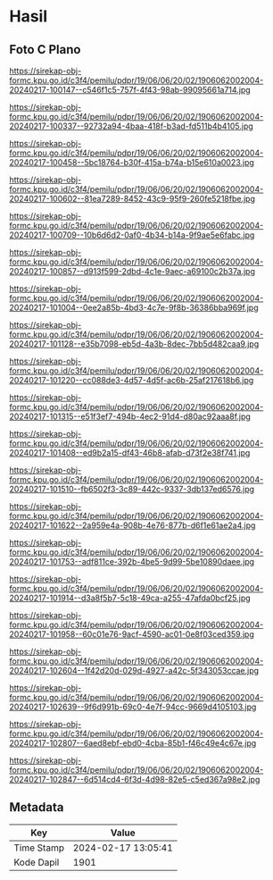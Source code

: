 # Hasil

## Foto C Plano

https://sirekap-obj-formc.kpu.go.id/c3f4/pemilu/pdpr/19/06/06/20/02/1906062002004-20240217-100147--c546f1c5-757f-4f43-98ab-99095661a714.jpg

https://sirekap-obj-formc.kpu.go.id/c3f4/pemilu/pdpr/19/06/06/20/02/1906062002004-20240217-100337--92732a94-4baa-418f-b3ad-fd511b4b4105.jpg

https://sirekap-obj-formc.kpu.go.id/c3f4/pemilu/pdpr/19/06/06/20/02/1906062002004-20240217-100458--5bc18764-b30f-415a-b74a-b15e610a0023.jpg

https://sirekap-obj-formc.kpu.go.id/c3f4/pemilu/pdpr/19/06/06/20/02/1906062002004-20240217-100602--81ea7289-8452-43c9-95f9-260fe5218fbe.jpg

https://sirekap-obj-formc.kpu.go.id/c3f4/pemilu/pdpr/19/06/06/20/02/1906062002004-20240217-100709--10b6d6d2-0af0-4b34-b14a-9f9ae5e6fabc.jpg

https://sirekap-obj-formc.kpu.go.id/c3f4/pemilu/pdpr/19/06/06/20/02/1906062002004-20240217-100857--d913f599-2dbd-4c1e-9aec-a69100c2b37a.jpg

https://sirekap-obj-formc.kpu.go.id/c3f4/pemilu/pdpr/19/06/06/20/02/1906062002004-20240217-101004--0ee2a85b-4bd3-4c7e-9f8b-36386bba969f.jpg

https://sirekap-obj-formc.kpu.go.id/c3f4/pemilu/pdpr/19/06/06/20/02/1906062002004-20240217-101128--e35b7098-eb5d-4a3b-8dec-7bb5d482caa9.jpg

https://sirekap-obj-formc.kpu.go.id/c3f4/pemilu/pdpr/19/06/06/20/02/1906062002004-20240217-101220--cc088de3-4d57-4d5f-ac6b-25af217618b6.jpg

https://sirekap-obj-formc.kpu.go.id/c3f4/pemilu/pdpr/19/06/06/20/02/1906062002004-20240217-101315--e51f3ef7-494b-4ec2-91d4-d80ac92aaa8f.jpg

https://sirekap-obj-formc.kpu.go.id/c3f4/pemilu/pdpr/19/06/06/20/02/1906062002004-20240217-101408--ed9b2a15-df43-46b8-afab-d73f2e38f741.jpg

https://sirekap-obj-formc.kpu.go.id/c3f4/pemilu/pdpr/19/06/06/20/02/1906062002004-20240217-101510--fb6502f3-3c89-442c-9337-3db137ed6576.jpg

https://sirekap-obj-formc.kpu.go.id/c3f4/pemilu/pdpr/19/06/06/20/02/1906062002004-20240217-101622--2a959e4a-908b-4e76-877b-d6f1e61ae2a4.jpg

https://sirekap-obj-formc.kpu.go.id/c3f4/pemilu/pdpr/19/06/06/20/02/1906062002004-20240217-101753--adf811ce-392b-4be5-9d99-5be10890daee.jpg

https://sirekap-obj-formc.kpu.go.id/c3f4/pemilu/pdpr/19/06/06/20/02/1906062002004-20240217-101914--d3a8f5b7-5c18-49ca-a255-47afda0bcf25.jpg

https://sirekap-obj-formc.kpu.go.id/c3f4/pemilu/pdpr/19/06/06/20/02/1906062002004-20240217-101958--60c01e76-9acf-4590-ac01-0e8f03ced359.jpg

https://sirekap-obj-formc.kpu.go.id/c3f4/pemilu/pdpr/19/06/06/20/02/1906062002004-20240217-102604--1f42d20d-029d-4927-a42c-5f343053ccae.jpg

https://sirekap-obj-formc.kpu.go.id/c3f4/pemilu/pdpr/19/06/06/20/02/1906062002004-20240217-102639--9f6d991b-69c0-4e7f-94cc-9669d4105103.jpg

https://sirekap-obj-formc.kpu.go.id/c3f4/pemilu/pdpr/19/06/06/20/02/1906062002004-20240217-102807--6aed8ebf-ebd0-4cba-85b1-f46c49e4c67e.jpg

https://sirekap-obj-formc.kpu.go.id/c3f4/pemilu/pdpr/19/06/06/20/02/1906062002004-20240217-102847--6d514cd4-6f3d-4d98-82e5-c5ed367a98e2.jpg


## Metadata

| Key        | Value               |
| ---------- | ------------------- |
| Time Stamp | 2024-02-17 13:05:41 |
| Kode Dapil | 1901                |



